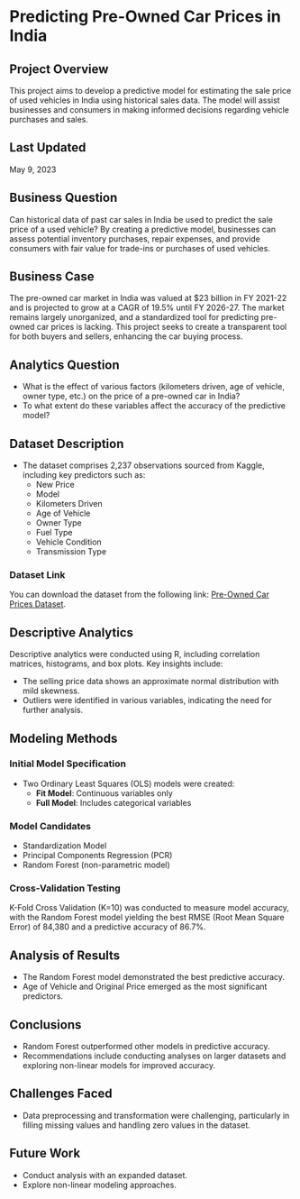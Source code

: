 # Predicting Pre-Owned Car Prices in India

## Project Overview
This project aims to develop a predictive model for estimating the sale price of used vehicles in India using historical sales data. The model will assist businesses and consumers in making informed decisions regarding vehicle purchases and sales.

## Last Updated
May 9, 2023

## Business Question
Can historical data of past car sales in India be used to predict the sale price of a used vehicle? By creating a predictive model, businesses can assess potential inventory purchases, repair expenses, and provide consumers with fair value for trade-ins or purchases of used vehicles. 

## Business Case
The pre-owned car market in India was valued at $23 billion in FY 2021-22 and is projected to grow at a CAGR of 19.5% until FY 2026-27. The market remains largely unorganized, and a standardized tool for predicting pre-owned car prices is lacking. This project seeks to create a transparent tool for both buyers and sellers, enhancing the car buying process.

## Analytics Question
- What is the effect of various factors (kilometers driven, age of vehicle, owner type, etc.) on the price of a pre-owned car in India?
- To what extent do these variables affect the accuracy of the predictive model?

## Dataset Description
- The dataset comprises 2,237 observations sourced from Kaggle, including key predictors such as:
  - New Price
  - Model
  - Kilometers Driven
  - Age of Vehicle
  - Owner Type
  - Fuel Type
  - Vehicle Condition
  - Transmission Type

### Dataset Link
You can download the dataset from the following link: [Pre-Owned Car Prices Dataset](https://www.kaggle.com/datasets/ankits29/used-car-price-data).

## Descriptive Analytics
Descriptive analytics were conducted using R, including correlation matrices, histograms, and box plots. Key insights include:
- The selling price data shows an approximate normal distribution with mild skewness.
- Outliers were identified in various variables, indicating the need for further analysis.

## Modeling Methods
### Initial Model Specification
- Two Ordinary Least Squares (OLS) models were created:
  - **Fit Model**: Continuous variables only
  - **Full Model**: Includes categorical variables

### Model Candidates
- Standardization Model
- Principal Components Regression (PCR)
- Random Forest (non-parametric model)

### Cross-Validation Testing
K-Fold Cross Validation (K=10) was conducted to measure model accuracy, with the Random Forest model yielding the best RMSE (Root Mean Square Error) of 84,380 and a predictive accuracy of 86.7%.

## Analysis of Results
- The Random Forest model demonstrated the best predictive accuracy.
- Age of Vehicle and Original Price emerged as the most significant predictors.

## Conclusions
- Random Forest outperformed other models in predictive accuracy.
- Recommendations include conducting analyses on larger datasets and exploring non-linear models for improved accuracy.

## Challenges Faced
- Data preprocessing and transformation were challenging, particularly in filling missing values and handling zero values in the dataset.

## Future Work
- Conduct analysis with an expanded dataset.
- Explore non-linear modeling approaches.


